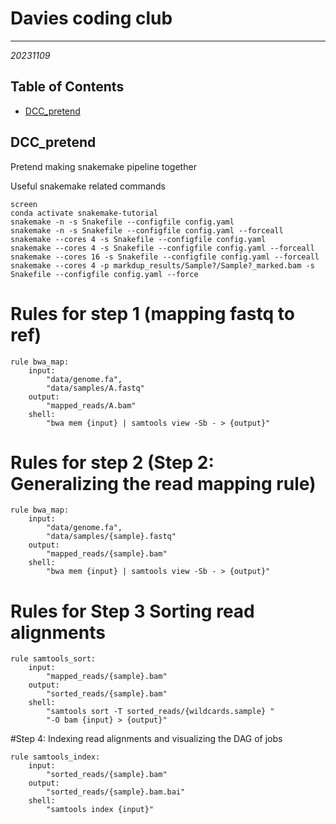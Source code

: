 # Davies coding club
---
*20231109*

## Table of Contents
* [DCC_pretend](#dcc)

<a name="dcc"></a>
## DCC_pretend
Pretend making snakemake pipeline together

Useful snakemake related commands

```console
screen
conda activate snakemake-tutorial
snakemake -n -s Snakefile --configfile config.yaml
snakemake -n -s Snakefile --configfile config.yaml --forceall
snakemake --cores 4 -s Snakefile --configfile config.yaml
snakemake --cores 4 -s Snakefile --configfile config.yaml --forceall
snakemake --cores 16 -s Snakefile --configfile config.yaml --forceall
snakemake --cores 4 -p markdup_results/Sample?/Sample?_marked.bam -s Snakefile --configfile config.yaml --force
```

# Rules for step 1 (mapping fastq to ref)

```console
rule bwa_map:
    input:
        "data/genome.fa",
        "data/samples/A.fastq"
    output:
        "mapped_reads/A.bam"
    shell:
        "bwa mem {input} | samtools view -Sb - > {output}"
```

# Rules for step 2 (Step 2: Generalizing the read mapping rule)

```console
rule bwa_map:
    input:
        "data/genome.fa",
        "data/samples/{sample}.fastq"
    output:
        "mapped_reads/{sample}.bam"
    shell:
        "bwa mem {input} | samtools view -Sb - > {output}"
```

# Rules for Step 3 Sorting read alignments
```console
rule samtools_sort:
    input:
        "mapped_reads/{sample}.bam"
    output:
        "sorted_reads/{sample}.bam"
    shell:
        "samtools sort -T sorted_reads/{wildcards.sample} "
        "-O bam {input} > {output}"
```

#Step 4: Indexing read alignments and visualizing the DAG of jobs
```console
rule samtools_index:
    input:
        "sorted_reads/{sample}.bam"
    output:
        "sorted_reads/{sample}.bam.bai"
    shell:
        "samtools index {input}"
```